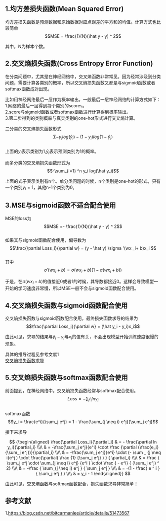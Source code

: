 ## 1.均方差损失函数(Mean Squared Error)
均方差损失函数是预测数据和原始数据对应点误差的平方和的均值。计算方式也比较简单  
$$MSE = \frac{1}{N}(\hat y - y) ^ 2$$  

其中，N为样本个数。  

## 2.交叉熵损失函数(Cross Entropy Error Function)  

在分类问题中，尤其是在神经网络中，交叉熵函数非常常见。因为经常涉及到分类问题，需要计算各类别的概率，所以交叉熵损失函数又都是与sigmoid函数或者softmax函数成对出现。  

比如用神经网络最后一层作为概率输出，一般最后一层神经网络的计算方式如下：  
1.网络的最后一层得到每个类别的scores。  
2.score与sigmoid函数或者softmax函数进行计算得到概率输出。  
3.第二步得到的类别概率与真实类别的one-hot形式进行交叉熵计算。  

二分类的交叉熵损失函数形式  
$$\sum -y_ilog(\hat y_i) - (1-y_i)log(1-\hat y_i)$$  
上面的$y_i$表示类别为1,$\hat y_i$表示预测类别为1的概率。  

而多分类的交叉熵损失函数形式为  
$$-\sum_{i=1} ^n y_i log(\hat y_i)$$  

上面的式子表示类别有n个。单分类问题的时候，n个类别是one-hot的形式，只有一个类别$y_i=1$，其他n-1个类别为0。  

## 3.MSE与sigmoid函数不适合配合使用  
MSE的loss为  
$$MSE =- \frac{1}{N}(\hat y - y) ^ 2$$  
如果其与sigmoid函数配合使用，偏导数为  
$$\frac{\partial  Loss_i}{\partial w} = (y - \hat y) \sigma '(wx _i+ b)x_i  $$  
其中  
$$\sigma '(wx _i+ b) = \sigma (wx _i+ b) (1 - \sigma (wx _i+ b)) $$  

于是，在$\sigma (wx _i+ b)$的值接近0或者1的时候，其导数都接近0。这样会导致模型一开始的学习速度非常慢，所以MSE一般不会与sigmoid函数配合使用。  

## 4.交叉熵损失函数与sigmoid函数配合使用  

交叉熵损失函数与sigmoid函数配合使用，最终损失函数求导的结果为  
$$\frac{\partial  Loss_i}{\partial w} = (\hat y_i - y_i)x_i$$  

由此可见，求导的结果与$\hat y_i - y_i$与$x_i$的值有关，不会出现模型开始训练速度很慢的现象。  

具体的推导过程见参考文献1  
[交叉熵损失函数求导](https://blog.csdn.net/bitcarmanlee/article/details/51473567)  


## 5.交叉熵损失函数与softmax函数配合使用  
前面提到，在神经网络中，交叉熵损失函数经常与softmax配合使用。  
$$Loss = - \sum_i t_i lny_i$$  
softmax函数  
$$y_i = \frac{e^i}{\sum_j e^j} = 1 - \frac{\sum_{j \neq i} e^j}{\sum_j e^j}$$  

接下来求导  

$$
{\begin{aligned}
\frac{\partial  Loss_i}{\partial_i} & = - \frac{\partial  ln y_i}{\partial_i} \\\\
& = -\frac{\sum_j e^j}{e^i} \cdot \frac {\partial (\frac{e_i}{\sum_j e^j})}{\partial_i} \\\\
& = -\frac{\sum_j e^j}{e^i} \cdot (- \sum _ {j \neq i}e^j ) \cdot \frac{\partial( \frac {1} {\sum_j e^j} ) } { \partial_i} \\\\ 
& = \frac { \sum_j e^j \cdot \sum_{j \neq i} e^j}  {e^i } \cdot \frac { - e^i} { (\sum_j e^j) ^ 2} \\\\
& = -\frac { \sum_{j \neq i} e^j } { \sum_j e^j }  \\\\
& = -(1 - \frac{ e ^ i } { \sum_j e^j } ) \\\\
& = y_i - 1
\end{aligned}}
$$  

由此可见，交叉熵函数与softmax函数配合，损失函数求导非常简单！  


## 参考文献
1.https://blog.csdn.net/bitcarmanlee/article/details/51473567